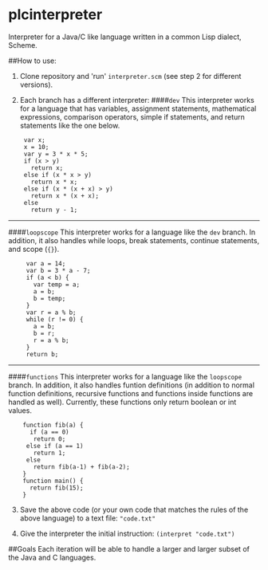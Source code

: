 # plcinterpreter
Interpreter for a Java/C like language written in a common Lisp dialect, Scheme.

##How to use:
1. Clone repository and 'run' `interpreter.scm` (see step 2 for different versions).

2. Each branch has a different interpreter:
  ####`dev`
    This interpreter works for a language that has variables, assignment statements, mathematical expressions, comparison operators, simple if statements, and return statements like the one below.

        var x;
        x = 10;
        var y = 3 * x * 5;
        if (x > y)
          return x;
        else if (x * x > y)
          return x * x;
        else if (x * (x + x) > y)
          return x * (x + x);
        else 
          return y - 1;
  ---------------------------
  ####`loopscope`
    This interpreter works for a language like the `dev` branch. In addition, it also handles while loops, break statements, continue statements, and scope (`{}`).

     	 var a = 14;
     	 var b = 3 * a - 7;
     	 if (a < b) {
     	   var temp = a;
     	   a = b;
     	   b = temp;
     	 }
     	 var r = a % b;
     	 while (r != 0) {
     	   a = b;
     	   b = r;
     	   r = a % b;
     	 }
     	 return b;
     	 
  ----------------------------
  ####`functions`
    This interpreter works for a language like the `loopscope` branch. In addition, it also handles funtion definitions (in addition to normal function definitions, recursive functions and functions inside functions are handled as well). Currently, these functions only return boolean or int values.

        function fib(a) {
          if (a == 0)
           return 0;
         else if (a == 1)
           return 1;
         else
           return fib(a-1) + fib(a-2);
        }
        function main() {
          return fib(15);
        }
  

3. Save the above code (or your own code that matches the rules of the above language) to a text file: `"code.txt"`

4. Give the interpreter the initial instruction: `(interpret "code.txt")`

##Goals
Each iteration will be able to handle a larger and larger subset of the Java and C languages. 
